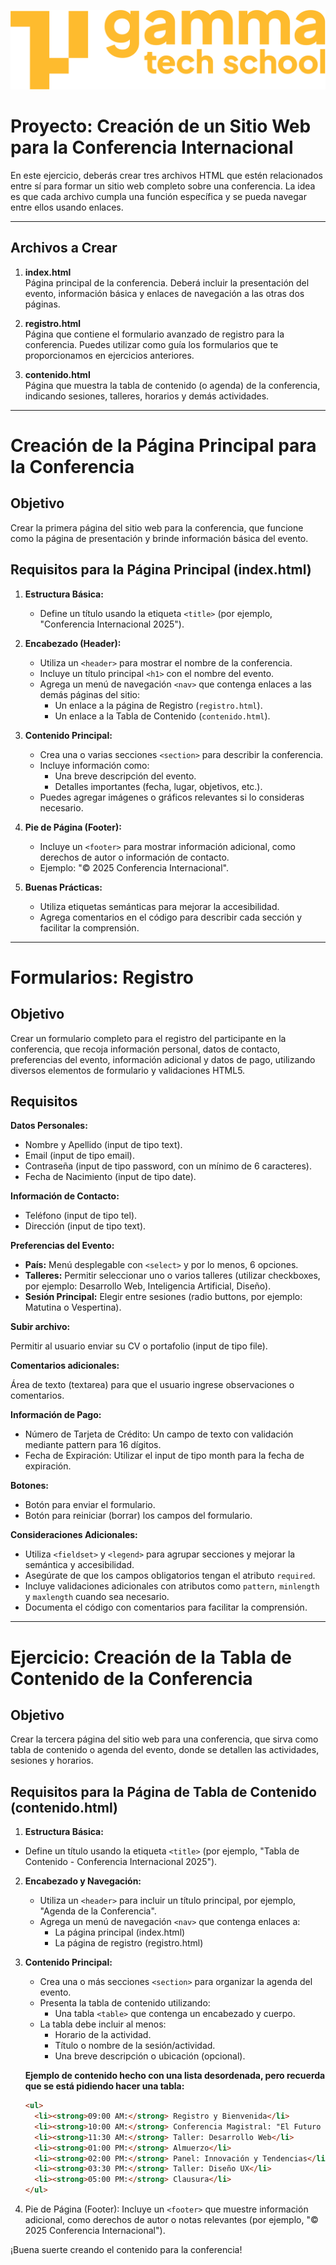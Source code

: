 ![logotipo de GammaTech School](../../assets/Logo_Yellow.png)

# Proyecto: Creación de un Sitio Web para la Conferencia Internacional

En este ejercicio, deberás crear tres archivos HTML que estén relacionados entre sí para formar un sitio web completo sobre una conferencia. La idea es que cada archivo cumpla una función específica y se pueda navegar entre ellos usando enlaces.

---

## Archivos a Crear

1. **index.html**  
   Página principal de la conferencia. Deberá incluir la presentación del evento, información básica y enlaces de navegación a las otras dos páginas.

2. **registro.html**  
   Página que contiene el formulario avanzado de registro para la conferencia. Puedes utilizar como guía los formularios que te proporcionamos en ejercicios anteriores.

3. **contenido.html**  
   Página que muestra la tabla de contenido (o agenda) de la conferencia, indicando sesiones, talleres, horarios y demás actividades.

---



# Creación de la Página Principal para la Conferencia

## Objetivo
Crear la primera página del sitio web para la conferencia, que funcione como la página de presentación y brinde información básica del evento.

## Requisitos para la Página Principal (index.html)

1. **Estructura Básica:**
   - Define un título usando la etiqueta `<title>` (por ejemplo, "Conferencia Internacional 2025").

2. **Encabezado (Header):**
   - Utiliza un `<header>` para mostrar el nombre de la conferencia.
   - Incluye un título principal `<h1>` con el nombre del evento.
   - Agrega un menú de navegación `<nav>` que contenga enlaces a las demás páginas del sitio:
     - Un enlace a la página de Registro (`registro.html`).
     - Un enlace a la Tabla de Contenido (`contenido.html`).

3. **Contenido Principal:**
   - Crea una o varias secciones `<section>` para describir la conferencia.
   - Incluye información como:
     - Una breve descripción del evento.
     - Detalles importantes (fecha, lugar, objetivos, etc.).
   - Puedes agregar imágenes o gráficos relevantes si lo consideras necesario.

4. **Pie de Página (Footer):**
   - Incluye un `<footer>` para mostrar información adicional, como derechos de autor o información de contacto.
   - Ejemplo: "&copy; 2025 Conferencia Internacional".

5. **Buenas Prácticas:**
   - Utiliza etiquetas semánticas para mejorar la accesibilidad.
   - Agrega comentarios en el código para describir cada sección y facilitar la comprensión.

---------------------------

# Formularios: Registro

## Objetivo

Crear un formulario completo para el registro del participante en la conferencia, que recoja información personal, datos de contacto, preferencias del evento, información adicional y datos de pago, utilizando diversos elementos de formulario y validaciones HTML5.

## Requisitos

**Datos Personales:**

- Nombre y Apellido (input de tipo text).
- Email (input de tipo email).
- Contraseña (input de tipo password, con un mínimo de 6 caracteres).
- Fecha de Nacimiento (input de tipo date).

**Información de Contacto:**

- Teléfono (input de tipo tel).
- Dirección (input de tipo text).

**Preferencias del Evento:**

- **País:** Menú desplegable con `<select>` y por lo menos, 6 opciones.
- **Talleres:** Permitir seleccionar uno o varios talleres (utilizar checkboxes, por ejemplo: Desarrollo Web, Inteligencia Artificial, Diseño).
- **Sesión Principal:** Elegir entre sesiones (radio buttons, por ejemplo: Matutina o Vespertina).

**Subir archivo:**

Permitir al usuario enviar su CV o portafolio (input de tipo file).

**Comentarios adicionales:**

Área de texto (textarea) para que el usuario ingrese observaciones o comentarios.

**Información de Pago:**

- Número de Tarjeta de Crédito: Un campo de texto con validación mediante pattern para 16 dígitos.
- Fecha de Expiración: Utilizar el input de tipo month para la fecha de expiración.

**Botones:**

- Botón para enviar el formulario.
- Botón para reiniciar (borrar) los campos del formulario.

**Consideraciones Adicionales:**

- Utiliza `<fieldset>` y `<legend>` para agrupar secciones y mejorar la semántica y accesibilidad.
- Asegúrate de que los campos obligatorios tengan el atributo `required`.
- Incluye validaciones adicionales con atributos como `pattern`, `minlength` y `maxlength` cuando sea necesario.
- Documenta el código con comentarios para facilitar la comprensión.


-------------------

# Ejercicio: Creación de la Tabla de Contenido de la Conferencia

## Objetivo
Crear la tercera página del sitio web para una conferencia, que sirva como tabla de contenido o agenda del evento, donde se detallen las actividades, sesiones y horarios.

## Requisitos para la Página de Tabla de Contenido (contenido.html)

1. **Estructura Básica:**
- Define un título usando la etiqueta `<title>` (por ejemplo, "Tabla de Contenido - Conferencia Internacional 2025").

2. **Encabezado y Navegación:**
   - Utiliza un `<header>` para incluir un título principal, por ejemplo, "Agenda de la Conferencia".
   - Agrega un menú de navegación `<nav>` que contenga enlaces a:
     - La página principal (index.html)
     - La página de registro (registro.html)

3. **Contenido Principal:**
   - Crea una o más secciones `<section>` para organizar la agenda del evento.
   - Presenta la tabla de contenido utilizando:
     - Una tabla `<table>` que contenga un encabezado y cuerpo.
   - La tabla debe incluir al menos:
     - Horario de la actividad.
     - Título o nombre de la sesión/actividad.
     - Una breve descripción o ubicación (opcional).

   **Ejemplo de contenido hecho con una lista desordenada, pero recuerda que se está pidiendo hacer una tabla:**
   ```html
   <ul>
     <li><strong>09:00 AM:</strong> Registro y Bienvenida</li>
     <li><strong>10:00 AM:</strong> Conferencia Magistral: "El Futuro de la Tecnología"</li>
     <li><strong>11:30 AM:</strong> Taller: Desarrollo Web</li>
     <li><strong>01:00 PM:</strong> Almuerzo</li>
     <li><strong>02:00 PM:</strong> Panel: Innovación y Tendencias</li>
     <li><strong>03:30 PM:</strong> Taller: Diseño UX</li>
     <li><strong>05:00 PM:</strong> Clausura</li>
   </ul>


4. Pie de Página (Footer):
Incluye un `<footer>` que muestre información adicional, como derechos de autor o notas relevantes (por ejemplo, "© 2025 Conferencia Internacional").

¡Buena suerte creando el contenido para la conferencia!
